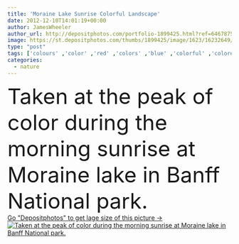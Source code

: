 ```yaml
---
title: 'Moraine Lake Sunrise Colorful Landscape'
date: 2012-12-10T14:01:19+00:00
author: JamesWheeler
author_url: http://depositphotos.com/portfolio-1899425.html?ref=64678756
image: https://st.depositphotos.com/thumbs/1899425/image/1623/16232649/api_thumb_450.jpg?forcejpeg=true
type: "post"
tags: ['colours' ,'color' ,'red' ,'colors' ,'blue' ,'colorful' ,'colored' ,'emerald' ,'beautiful' ,'reflection' ,'travel' ,'summer' ,'park' ,'nature' ,'serene' ,'outdoor' ,'morning' ,'water' ,'colour' ,'colourful' ,'vivid' ,'tree' ,'mountain' ,'turquoise' ,'sunrise' ,'landscape' ,'dawn' ,'tranquil' ,'calm' ,'easter' ,'aqua' ,'pure' ,'fingers' ,'forest' ,'with' ,'mountains' ,'scenery' ,'clouds' ,'rock' ,'scenic' ,'tourism' ,'tranquility' ,'panorama' ,'famous' ,'coloring' ,'in' ,'peak' ,'hiking' ,'peaceful' ,'attractive' ]
categories: 
  - nature
---
```

<div aling="center">
            <font size="60"> Taken at the peak of color during the morning sunrise at Moraine lake in Banff National park.</font>   
</div>
<div>
    <a href='https://depositphotos.com/16232649/stock-photo-moraine-lake-sunrise-colorful-landscape.html?ref=64678756' target=_blank > Go "Depositphotos" to get lage size of this picture ->
        <img href='https://depositphotos.com/16232649/stock-photo-moraine-lake-sunrise-colorful-landscape.html?ref=64678756' src='https://st.depositphotos.com/1899425/1623/i/950/depositphotos_16232649-stock-photo-moraine-lake-sunrise-colorful-landscape.jpg?forcejpeg=true' alt='Taken at the peak of color during the morning sunrise at Moraine lake in Banff National park.' >
    </a>
</div>
